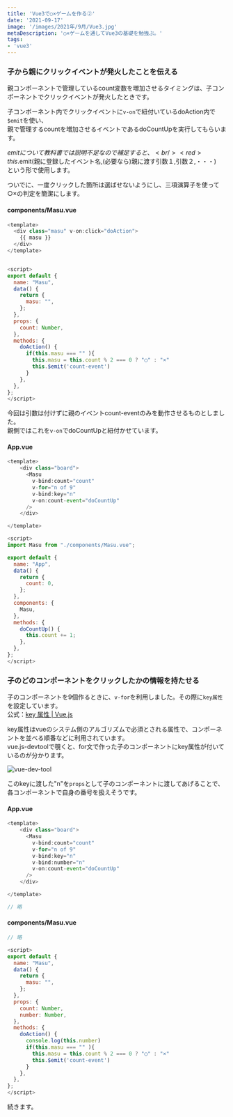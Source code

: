 ```yaml
---
title: 'Vue3で○×ゲームを作る②'
date: '2021-09-17'
image: '/images/2021年/9月/Vue3.jpg'
metaDescription: '○×ゲームを通してVue3の基礎を勉強ぶ。'
tags: 
- 'vue3'
---
```


### 子から親にクリックイベントが発火したことを伝える

親コンポーネントで管理しているcount変数を増加させるタイミングは、子コンポーネントでクリックイベントが発火したときです。

子コンポーネント内でクリックイベントに<code>v-on</code>で紐付いている<blue>doAction</blue>内で<code>$emit</code>を使い、\
親で管理するcountを増加させるイベントである<blue>doCountUp</blue>を実行してもらいます。

$emitについて教科書では説明不足なので補足すると、<br/>
<red>this.$emit(親に登録したイベント名,(必要なら)親に渡す引数１,引数２,・・・)</red> <br/>
という形で使用します。

ついでに、一度クリックした箇所は選ばせないようにし、三項演算子を使って○×の判定を簡潔にします。

#### components/Masu.vue

```javascript
<template>
  <div class="masu" v-on:click="doAction">
    {{ masu }}
  </div>
</template>


<script>
export default {
  name: "Masu",
  data() {
    return {
      masu: "",
    };
  },
  props: {
    count: Number,
  },
  methods: {
    doAction() {
      if(this.masu === "" ){
        this.masu = this.count % 2 === 0 ? "◯" : "×"
        this.$emit('count-event')
      }
    },
  },
};
</script>
```

今回は引数は付けずに親のイベント<blue>count-event</blue>のみを動作させるものとしました。<br/>
親側ではこれを<code>v-on</code>で<blue>doCountUp</blue>と紐付かせています。


#### App.vue

```javascript
<template>
    <div class="board">
      <Masu
        v-bind:count="count"
        v-for="n of 9"
        v-bind:key="n"
        v-on:count-event="doCountUp"
      />
    </div>

</template>

<script>
import Masu from "./components/Masu.vue";

export default {
  name: "App",
  data() {
    return {
      count: 0,
    };
  },
  components: {
    Masu,
  },
  methods: {
    doCountUp() {
      this.count += 1;
    },
  },
};
</script>
```

###  子のどのコンポーネントをクリックしたかの情報を持たせる
子のコンポーネントを9個作るときに、<code>v-for</code>を利用しました。その際に<code>key属性</code>を設定しています。\
公式：[key 属性 | Vue.js](https://v3.ja.vuejs.org/guide/migration/key-attribute.html)

key属性はvueのシステム側のアルゴリズムで必須とされる属性で、コンポーネントを並べる順番などに利用されています。\
vue.js-devtoolで覗くと、for文で作った子のコンポーネントにkey属性が付いているのが分かります。

![vue-dev-tool](/images/2021年/9月/vue-key.png)

このkeyに渡した<blue>"n"</blue>を<code>props</code>として子のコンポーネントに渡してあげることで、
各コンポーネントで自身の番号を扱えそうです。


#### App.vue

```javascript
<template>
    <div class="board">
      <Masu
        v-bind:count="count"
        v-for="n of 9"
        v-bind:key="n"
        v-bind:number="n"
        v-on:count-event="doCountUp"
      />
    </div>

</template>

// 略

```

#### components/Masu.vue

```javascript
// 略

<script>
export default {
  name: "Masu",
  data() {
    return {
      masu: "",
    };
  },
  props: {
    count: Number,
    number: Number,
  },
  methods: {
    doAction() {
      console.log(this.number)
      if(this.masu === "" ){
        this.masu = this.count % 2 === 0 ? "◯" : "×"
        this.$emit('count-event')
      }
    },
  },
};
</script>
```

続きます。